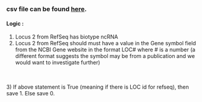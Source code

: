 ### csv file can be found [here](https://drive.google.com/drive/folders/1nqyL0ntSnL_9CTmwtmBgfikyUd6jNPuM?usp=sharing).<br/>
#### Logic : <br/>
1) Locus 2 from RefSeq has biotype ncRNA<br/>
2) Locus 2 from RefSeq should must have a value in the Gene symbol field <br/>
from the NCBI Gene website in the format LOC# where # is a number (a <br/>
different format suggests the symbol may be from a publication and we <br/>
would want to investigate further)<br/>
<br/>
<br/>
3) If above statement is True (meaning if there is LOC id for refseq), then save 1. Else save 0.

